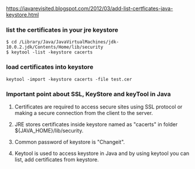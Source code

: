 https://javarevisited.blogspot.com/2012/03/add-list-certficates-java-keystore.html

### list the certificates in your jre keystore
```
$ cd /Library/Java/JavaVirtualMachines/jdk-10.0.2.jdk/Contents/Home/lib/security
$ keytool -list -keystore cacerts
```

### load certificates into keystore
```
keytool -import -keystore cacerts -file test.cer

```


### Important point about SSL, KeyStore and keyTool in Java
1. Certificates are required to access secure sites using SSL protocol or making a secure connection from the client to the server.

2. JRE stores certificates inside keystore named as "cacerts" in folder ${JAVA_HOME}/lib/security.

3. Common password of keystore is "Changeit".

4. Keytool is used to access keystore in Java and by using keytool you can list, add certificates from keystore.
